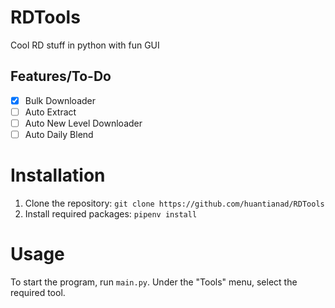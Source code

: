# RDTools
Cool RD stuff in python with fun GUI

## Features/To-Do
- [x] Bulk Downloader
- [ ] Auto Extract
- [ ] Auto New Level Downloader
- [ ] Auto Daily Blend

# Installation
1. Clone the repository: `git clone https://github.com/huantianad/RDTools`
2. Install required packages: `pipenv install`

# Usage
To start the program, run `main.py`. Under the "Tools" menu, select the required tool. 